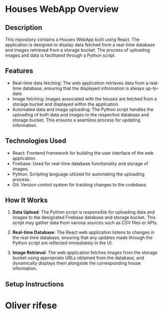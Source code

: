 # Houses WebApp Overview

## Description

This repository contains a Houses WebApp built using React. The application is designed to display data fetched from a real-time database and images retrieved from a storage bucket. The process of uploading images and data is facilitated through a Python script.

## Features

- Real-time data fetching: The web application retrieves data from a real-time database, ensuring that the displayed information is always up-to-date.
- Image fetching: Images associated with the houses are fetched from a storage bucket and displayed within the application.
- Automated data and image uploading: The Python script handles the uploading of both data and images to the respective database and storage bucket. This ensures a seamless process for updating information.

## Technologies Used

- React: Frontend framework for building the user interface of the web application.
- Firebase: Used for real-time database functionality and storage of images.
- Python: Scripting language utilized for automating the uploading process.
- Git: Version control system for tracking changes to the codebase.

## How It Works

1. **Data Upload**: The Python script is responsible for uploading data and images to the designated Firebase database and storage bucket. This script may gather data from various sources such as CSV files or APIs.

2. **Real-time Database**: The React web application listens to changes in the real-time database, ensuring that any updates made through the Python script are reflected immediately in the UI.

3. **Image Retrieval**: The web application fetches images from the storage bucket using appropriate URLs obtained from the database, and dynamically displays them alongside the corresponding house information.

## Setup Instructions

# Oliver rifese
